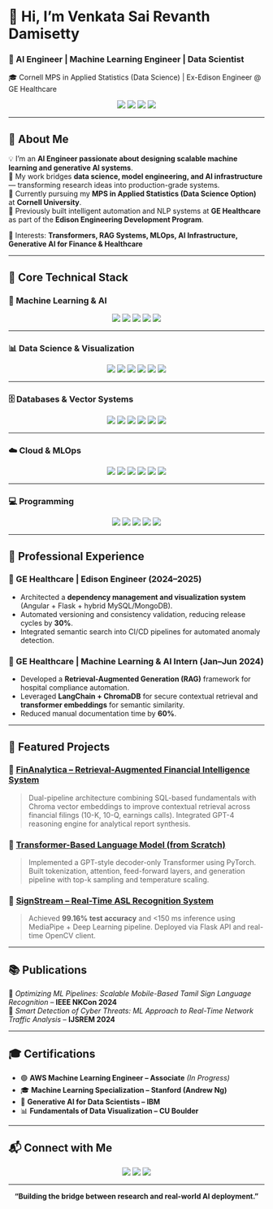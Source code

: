 # 👋 Hi, I’m Venkata Sai Revanth Damisetty  
### 🚀 AI Engineer | Machine Learning Engineer | Data Scientist  
🎓 Cornell MPS in Applied Statistics (Data Science) | Ex-Edison Engineer @ GE Healthcare  

<p align="center">
  <a href="mailto:revanth.damisetty@gmail.com"><img src="https://img.shields.io/badge/Email-Contact-red?style=for-the-badge&logo=gmail"></a>
  <a href="https://linkedin.com/in/revanth-damisetty"><img src="https://img.shields.io/badge/LinkedIn-Connect-blue?style=for-the-badge&logo=linkedin"></a>
  <a href="https://leetcode.com/u/revanth_damisetty/"><img src="https://img.shields.io/badge/LeetCode-1696%20Rating-%23FFA116?style=for-the-badge&logo=leetcode"></a>
  <a href="https://github.com/revanth-damisetty?tab=repositories"><img src="https://img.shields.io/badge/GitHub-Follow-lightgrey?style=for-the-badge&logo=github"></a>
</p>

---

## 🧠 About Me  

💡 I’m an **AI Engineer passionate about designing scalable machine learning and generative AI systems**.  
🎯 My work bridges **data science, model engineering, and AI infrastructure** — transforming research ideas into production-grade systems.  
📍 Currently pursuing my **MPS in Applied Statistics (Data Science Option)** at **Cornell University**.  
🔬 Previously built intelligent automation and NLP systems at **GE Healthcare** as part of the **Edison Engineering Development Program**.  

🧩 Interests: **Transformers, RAG Systems, MLOps, AI Infrastructure, Generative AI for Finance & Healthcare**  

---

## 🧠 Core Technical Stack  

### 🔹 Machine Learning & AI  
<p align="center">
  <img src="https://img.shields.io/badge/PyTorch-EE4C2C?style=for-the-badge&logo=pytorch&logoColor=white" />
  <img src="https://img.shields.io/badge/TensorFlow-FF6F00?style=for-the-badge&logo=tensorflow&logoColor=white" />
  <img src="https://img.shields.io/badge/Scikit--learn-F7931E?style=for-the-badge&logo=scikit-learn&logoColor=white" />
  <img src="https://img.shields.io/badge/HuggingFace-FFD700?style=for-the-badge&logo=huggingface&logoColor=black" />
  <img src="https://img.shields.io/badge/LangChain-2C8EBB?style=for-the-badge&logo=chainlink&logoColor=white" />
</p>

---

### 📊 Data Science & Visualization  
<p align="center">
  <img src="https://img.shields.io/badge/Pandas-150458?style=for-the-badge&logo=pandas&logoColor=white" />
  <img src="https://img.shields.io/badge/NumPy-013243?style=for-the-badge&logo=numpy&logoColor=white" />
  <img src="https://img.shields.io/badge/SciPy-8CAAE6?style=for-the-badge&logo=scipy&logoColor=white" />
  <img src="https://img.shields.io/badge/Matplotlib-11557c?style=for-the-badge&logo=plotly&logoColor=white" />
  <img src="https://img.shields.io/badge/Seaborn-4C72B0?style=for-the-badge" />
  <img src="https://img.shields.io/badge/Tableau-E97627?style=for-the-badge&logo=tableau&logoColor=white" />
</p>

---

### 🗄️ Databases & Vector Systems  
<p align="center">
  <img src="https://img.shields.io/badge/SQLite-003B57?style=for-the-badge&logo=sqlite&logoColor=white" />
  <img src="https://img.shields.io/badge/MongoDB-47A248?style=for-the-badge&logo=mongodb&logoColor=white" />
  <img src="https://img.shields.io/badge/ChromaDB-181717?style=for-the-badge&logo=databricks&logoColor=white" />
  <img src="https://img.shields.io/badge/FAISS-009999?style=for-the-badge&logo=meta&logoColor=white" />
  <img src="https://img.shields.io/badge/Hadoop-FFCD00?style=for-the-badge&logo=apache&logoColor=black" />
  <img src="https://img.shields.io/badge/Spark-E25A1C?style=for-the-badge&logo=apachespark&logoColor=white" />
</p>

---

### ☁️ Cloud & MLOps  
<p align="center">
  <img src="https://img.shields.io/badge/AWS-FF9900?style=for-the-badge&logo=amazonaws&logoColor=white" />
  <img src="https://img.shields.io/badge/Docker-2496ED?style=for-the-badge&logo=docker&logoColor=white" />
  <img src="https://img.shields.io/badge/Flask-000000?style=for-the-badge&logo=flask&logoColor=white" />
  <img src="https://img.shields.io/badge/FastAPI-009688?style=for-the-badge&logo=fastapi&logoColor=white" />
  <img src="https://img.shields.io/badge/Git-F05032?style=for-the-badge&logo=git&logoColor=white" />
  <img src="https://img.shields.io/badge/Jupyter-F37626?style=for-the-badge&logo=jupyter&logoColor=white" />
</p>

---

### 💻 Programming  
<p align="center">
  <img src="https://img.shields.io/badge/Python-3776AB?style=for-the-badge&logo=python&logoColor=white" />
  <img src="https://img.shields.io/badge/R-276DC3?style=for-the-badge&logo=r&logoColor=white" />
  <img src="https://img.shields.io/badge/SQL-003B57?style=for-the-badge&logo=postgresql&logoColor=white" />
  <img src="https://img.shields.io/badge/Java-007396?style=for-the-badge&logo=java&logoColor=white" />
  <img src="https://img.shields.io/badge/C-00599C?style=for-the-badge&logo=c&logoColor=white" />
</p>

---

## 💼 Professional Experience  

### 🔹 GE Healthcare | **Edison Engineer (2024–2025)**  
- Architected a **dependency management and visualization system** (Angular + Flask + hybrid MySQL/MongoDB).  
- Automated versioning and consistency validation, reducing release cycles by **30%**.  
- Integrated semantic search into CI/CD pipelines for automated anomaly detection.  

### 🔹 GE Healthcare | **Machine Learning & AI Intern (Jan–Jun 2024)**  
- Developed a **Retrieval-Augmented Generation (RAG)** framework for hospital compliance automation.  
- Leveraged **LangChain + ChromaDB** for secure contextual retrieval and **transformer embeddings** for semantic similarity.  
- Reduced manual documentation time by **60%**.  

---

## 🌟 Featured Projects  

### 🧩 [FinAnalytica – Retrieval-Augmented Financial Intelligence System](#)  
> Dual-pipeline architecture combining SQL-based fundamentals with Chroma vector embeddings to improve contextual retrieval across financial filings (10-K, 10-Q, earnings calls). Integrated GPT-4 reasoning engine for analytical report synthesis.

### 🧠 [Transformer-Based Language Model (from Scratch)](#)  
> Implemented a GPT-style decoder-only Transformer using PyTorch. Built tokenization, attention, feed-forward layers, and generation pipeline with top-k sampling and temperature scaling.

### 🤟 [SignStream – Real-Time ASL Recognition System](#)  
> Achieved **99.16% test accuracy** and <150 ms inference using MediaPipe + Deep Learning pipeline. Deployed via Flask API and real-time OpenCV client.

---

## 📚 Publications  

📄 *Optimizing ML Pipelines: Scalable Mobile-Based Tamil Sign Language Recognition* – **IEEE NKCon 2024**  
📄 *Smart Detection of Cyber Threats: ML Approach to Real-Time Network Traffic Analysis* – **IJSREM 2024**

---

## 🎓 Certifications  

- 🟢 **AWS Machine Learning Engineer – Associate** *(In Progress)*  
- 🎓 **Machine Learning Specialization – Stanford (Andrew Ng)**  
- 🧠 **Generative AI for Data Scientists – IBM**  
- 📊 **Fundamentals of Data Visualization – CU Boulder**

---

## 📬 Connect with Me  

<p align="center">
  <a href="mailto:revanth.damisetty@gmail.com"><img src="https://img.shields.io/badge/Email-revanth.damisetty%40gmail.com-red?style=for-the-badge&logo=gmail"></a>
  <a href="https://linkedin.com/in/revanth-damisetty"><img src="https://img.shields.io/badge/LinkedIn-Profile-blue?style=for-the-badge&logo=linkedin"></a>
  <a href="https://github.com/revanth-damisetty"><img src="https://img.shields.io/badge/GitHub-Revanth--Damisetty-lightgrey?style=for-the-badge&logo=github"></a>
</p>

---

<p align="center">
  <b>“Building the bridge between research and real-world AI deployment.”</b>
</p>
